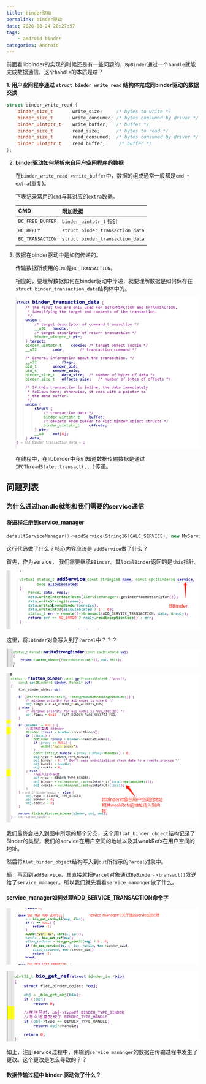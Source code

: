 ```yaml
---
title: binder驱动
permalink: binder驱动
date: 2020-08-24 20:27:57
tags: 
	- android binder
categories: Android
---
```


前面看libbinder的实现的时候还是有一些问题的，`BpBinder`通过一个`handle`就能完成数据通信，这个`handle`的本质是啥？





**1. 用户空间程序通过 `struct binder_write_read` 结构体完成同binder驱动的数据交换**

```c++
struct binder_write_read {
	binder_size_t		write_size;		/* bytes to write */
	binder_size_t		write_consumed;	/* bytes consumed by driver */
	binder_uintptr_t	write_buffer;	/* buffer */
	binder_size_t		read_size;		/* bytes to read */
	binder_size_t		read_consumed;	/* bytes consumed by driver */
	binder_uintptr_t	read_buffer;     /* buffer */
};
```

2. **binder驱动如何解析来自用户空间程序的数据**

   在`binder_write_read->write_buffer`中，数据的组成通常一般都是`cmd + extra`(重复)。

   下表记录常用的`cmd`与其对应的`extra`数据。

   | CMD              | 附加数据                         |
   | ---------------- | -------------------------------- |
   | `BC_FREE_BUFFER` | `binder_uintptr_t`  指针         |
   | `BC_REPLY`       | `struct binder_transaction_data` |
   | `BC_TRANSACTION` | `struct binder_transaction_data` |
   |                  |                                  |
   
   



3. 数据在binder驱动中是如何传递的。

   传输数据所使用的`CMD`是`BC_TRANSACTION`。

   相应的，要理解数据如何在binder驱动中传递，就要理解数据是如何保存在`struct binder_transaction_data`结构体中的。

   

   ![image-20200901170843426](images/2020-08-binder驱动/image-20200901170843426.png)

   

   

   

   

   在线程中，在libbinder中我们知道数据传输数据是通过`IPCThreadState::transact(...)`传递。

   

   



## 问题列表



### 为什么通过handle就能和我们需要的service通信

#### 将进程注册到service_manager

```c++
defaultServiceManager()->addService(String16(CALC_SERVICE), new MyService);
```

这行代码做了什么？核心内容应该是 `addService`做了什么？

首先，作为service， 我们需要继承`BBinder`。其`localBinder`返回的是`this`指针。

![image-20200901193133100](images/2020-08-binder驱动/image-20200901193133100.png)

这里，将`IBinder`对象写入到了`Parcel`中？？？

![image-20200901193441189](images/2020-08-binder驱动/image-20200901193441189.png)

![image-20200901193352780](images/2020-08-binder驱动/image-20200901193352780.png)

我们最终会进入到图中所示的那个分支，这个用`flat_binder_object`结构记录了Binder的类型，我们的service在用户空间的地址以及其weakRefs在用户空间的地址。

然后将`flat_binder_object`结构写入到`out`所指示的`Parcel`对象中。

额，再回到`addService`，其直接就把`Parcel`对象通过`BpBinder->transact()`发送给了`service_manager`。所以我们就先看看`service_mananger`做了什么。



#### service_manager如何处理ADD_SERVICE_TRANSACTION命令字

![image-20200901200256536](images/2020-08-binder驱动/image-20200901200256536.png)

![image-20200901200657582](images/2020-08-binder驱动/image-20200901200657582.png)

如上，注册service过程中，传输到`service_mananger`的数据在传输过程中发生了更改。这个更改是怎么导致的？？



#### 数据传输过程中 binder 驱动做了什么？




